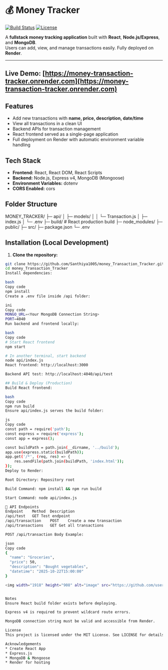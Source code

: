 # 💰 Money Tracker

[![Build Status](https://img.shields.io/badge/status-live-brightgreen)](https://money-transaction-tracker.onrender.com)
[![License](https://img.shields.io/badge/license-MIT-blue)](LICENSE)

A **fullstack money tracking application** built with **React**, **Node.js/Express**, and **MongoDB**.  
Users can add, view, and manage transactions easily. Fully deployed on **Render**.

---------
**Live Demo:** [https://money-transaction-tracker.onrender.com](https://money-transaction-tracker.onrender.com)
---------

## Features

- Add new transactions with **name, price, description, date/time**  
- View all transactions in a clean UI  
- Backend APIs for transaction management  
- React frontend served as a single-page application  
- Full deployment on Render with automatic environment variable handling  


## Tech Stack

- **Frontend:** React, React DOM, React Scripts  
- **Backend:** Node.js, Express v4, MongoDB (Mongoose)  
- **Environment Variables:** dotenv  
- **CORS Enabled:** cors  


## Folder Structure

MONEY_TRACKER/
├─ api/
│ ├─ models/
│ │ └─ Transaction.js
│ ├─ index.js
│ └─ .env
├─ build/ # React production build
├─ node_modules/
├─ public/
├─ src/
├─ package.json
└─ .env


## Installation (Local Development)

1. **Clone the repository:**

```bash
git clone https://github.com/Santhiya1005/money_Transaction_Tracker.git
cd money_Transaction_Tracker
Install dependencies:

bash
Copy code
npm install
Create a .env file inside /api folder:

ini
Copy code
MONGO_URL=<Your MongoDB Connection String>
PORT=4040
Run backend and frontend locally:

bash
Copy code
# Start React frontend
npm start

# In another terminal, start backend
node api/index.js
React frontend: http://localhost:3000

Backend API test: http://localhost:4040/api/test

## Build & Deploy (Production)
Build React frontend:

bash
Copy code
npm run build
Ensure api/index.js serves the build folder:

js
Copy code
const path = require('path');
const express = require('express');
const app = express();

const buildPath = path.join(__dirname, '../build');
app.use(express.static(buildPath));
app.get('/*', (req, res) => {
    res.sendFile(path.join(buildPath, 'index.html'));
});
Deploy to Render:

Root Directory: Repository root

Build Command: npm install && npm run build

Start Command: node api/index.js

🔗 API Endpoints
Endpoint	Method	Description
/api/test	GET	Test endpoint
/api/transaction	POST	Create a new transaction
/api/transactions	GET	Get all transactions

POST /api/transaction Body Example:

json
Copy code
{
  "name": "Groceries",
  "price": 50,
  "description": "Bought vegetables",
  "datetime": "2025-10-22T15:00:00"
}

<img width="1918" height="908" alt="image" src="https://github.com/user-attachments/assets/a18412e0-3551-4255-ac53-24750bc27128" />


Notes
Ensure React build folder exists before deploying.

Express v4 is required to prevent wildcard route errors.

MongoDB connection string must be valid and accessible from Render.

License
This project is licensed under the MIT License. See LICENSE for details.

Acknowledgements
* Create React App
* Express.js
* MongoDB & Mongoose
* Render for hosting
